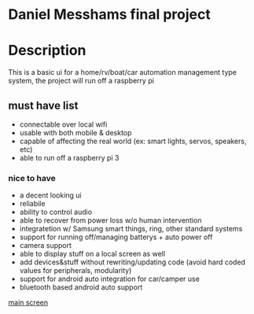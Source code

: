 # Daniel Messhams final project

# Description

This is a basic ui for a home/rv/boat/car automation management type system, the project will run off a raspberry pi


## must have list

 - connectable over local wifi
 - usable with both mobile & desktop
 - capable of affecting the real world (ex: smart lights, servos, speakers, etc)
 - able to run off a raspberry pi 3

### nice to have 

 - a decent looking ui
 - reliabile
 - ability to control audio
 - able to recover from power loss w/o human intervention
 - integratetion w/ Samsung smart things, ring, other standard systems
 - support for running off/managing batterys + auto power off
 - camera support
 - able to display stuff on a local screen as well
 - add devices&stuff without rewriting/updating code (avoid hard coded values for peripherals, modularity)
 - support for android auto integration for car/camper use
 - bluetooth based android auto support
 

[main screen](http://DMessham.github.io/CS30-Major-Project/home.html)
